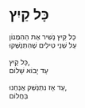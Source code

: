 # כָּל קַיִץ

כָּל קַיִץ נָשִׁיר אֶת הַהִמְנוֹן\
עַל שְׁנֵי טִילִים שֶׁהִתְנַשְּׁקוּ\
\
כָּל קַיִץ,\
עַד יָבוֹא שָׁלוֹם\
\
עַד אָז נִתְנַשֵּׁק אֲנַחְנוּ,\
בַּחֲלוֹם
